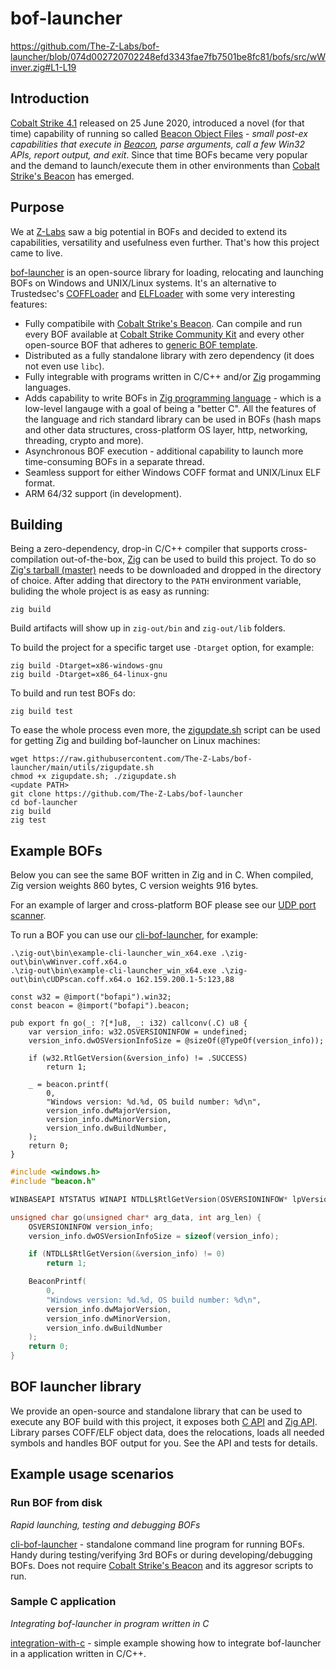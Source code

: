 # bof-launcher

https://github.com/The-Z-Labs/bof-launcher/blob/074d002720702248efd3343fae7fb7501be8fc81/bofs/src/wWinver.zig#L1-L19

## Introduction

[Cobalt Strike 4.1](https://www.cobaltstrike.com/blog/cobalt-strike-4-1-the-mark-of-injection/) released on 25 June 2020, introduced a novel (for that time) capability of running so called [Beacon Object Files](https://hstechdocs.helpsystems.com/manuals/cobaltstrike/current/userguide/content/topics/beacon-object-files_main.htm) - *small post-ex capabilities that execute in [Beacon](https://www.cobaltstrike.com/), parse arguments, call a few Win32 APIs, report output, and exit*. Since that time BOFs became very popular and the demand to launch/execute them in other environments than [Cobalt Strike's Beacon](https://www.cobaltstrike.com/) has emerged.

## Purpose

We at [Z-Labs](https://z-labs.eu) saw a big potential in BOFs and decided to extend its capabilities, versatility and usefulness even further. That's how this project came to live.

[bof-launcher](bof-launcher) is an open-source library for loading, relocating and launching BOFs on Windows and UNIX/Linux systems. It's an alternative to Trustedsec's [COFFLoader](https://github.com/trustedsec/COFFLoader) and [ELFLoader](https://github.com/trustedsec/ELFLoader) with some very interesting features:

- Fully compatibile with [Cobalt Strike's Beacon](https://www.cobaltstrike.com/). Can compile and run every BOF available at [Cobalt Strike Community Kit](https://cobalt-strike.github.io/community_kit/) and every other open-source BOF that adheres to [generic BOF template](https://github.com/Cobalt-Strike/bof_template).
- Distributed as a fully standalone library with zero dependency (it does not even use `libc`).
- Fully integrable with programs written in C/C++ and/or [Zig](https://ziglang.org/) progamming languages.
- Adds capability to write BOFs in [Zig programming language](https://ziglang.org/) - which is a low-level langauge with a goal of being a "better C". All the features of the language and rich standard library can be used in BOFs (hash maps and other data structures, cross-platform OS layer, http, networking, threading, crypto and more).
- Asynchronous BOF execution - additional capability to launch more time-consuming BOFs in a separate thread. 
- Seamless support for either Windows COFF format and UNIX/Linux ELF format.
- ARM 64/32 support (in development).

## Building

Being a zero-dependency, drop-in C/C++ compiler that supports cross-compilation out-of-the-box, [Zig](https://ziglang.org/) can be used to build this project. To do so [Zig's tarball (master)](https://ziglang.org/download/) needs to be downloaded and dropped in the directory of choice. After adding that directory to the `PATH` environment variable, buliding the whole project is as easy as running:

    zig build

Build artifacts will show up in `zig-out/bin` and `zig-out/lib` folders.

To build the project for a specific target use `-Dtarget` option, for example:

    zig build -Dtarget=x86-windows-gnu
    zig build -Dtarget=x86_64-linux-gnu

To build and run test BOFs do:

    zig build test

To ease the whole process even more, the [zigupdate.sh](utils/zigupdate.sh) script can be used for getting Zig and building bof-launcher on Linux machines:

```
wget https://raw.githubusercontent.com/The-Z-Labs/bof-launcher/main/utils/zigupdate.sh
chmod +x zigupdate.sh; ./zigupdate.sh
<update PATH>
git clone https://github.com/The-Z-Labs/bof-launcher
cd bof-launcher
zig build
zig test
```

## Example BOFs

Below you can see the same BOF written in Zig and in C. When compiled, Zig version weights 860 bytes, C version weights 916 bytes.

For an example of larger and cross-platform BOF please see our [UDP port scanner](bofs/src/cUDPscan.zig).

To run a BOF you can use our [cli-bof-launcher](examples/launch-from-cli), for example:

    .\zig-out\bin\example-cli-launcher_win_x64.exe .\zig-out\bin\wWinver.coff.x64.o
    .\zig-out\bin\example-cli-launcher_win_x64.exe .\zig-out\bin\cUDPscan.coff.x64.o 162.159.200.1-5:123,88

```zig
const w32 = @import("bofapi").win32;
const beacon = @import("bofapi").beacon;

pub export fn go(_: ?[*]u8, _: i32) callconv(.C) u8 {
    var version_info: w32.OSVERSIONINFOW = undefined;
    version_info.dwOSVersionInfoSize = @sizeOf(@TypeOf(version_info));

    if (w32.RtlGetVersion(&version_info) != .SUCCESS)
        return 1;

    _ = beacon.printf(
        0,
        "Windows version: %d.%d, OS build number: %d\n",
        version_info.dwMajorVersion,
        version_info.dwMinorVersion,
        version_info.dwBuildNumber,
    );
    return 0;
}
```

```c
#include <windows.h>
#include "beacon.h"

WINBASEAPI NTSTATUS WINAPI NTDLL$RtlGetVersion(OSVERSIONINFOW* lpVersionInformation);

unsigned char go(unsigned char* arg_data, int arg_len) {
    OSVERSIONINFOW version_info;
    version_info.dwOSVersionInfoSize = sizeof(version_info);

    if (NTDLL$RtlGetVersion(&version_info) != 0)
        return 1;

    BeaconPrintf(
        0,
        "Windows version: %d.%d, OS build number: %d\n",
        version_info.dwMajorVersion,
        version_info.dwMinorVersion,
        version_info.dwBuildNumber
    );
    return 0;
}
```

## BOF launcher library

We provide an open-source and standalone library that can be used to execute any BOF build with this project, it exposes both [C API](include/bof.h) and [Zig API](include/bof.zig). Library parses COFF/ELF object data, does the relocations, loads all needed symbols and handles BOF output for you. See the API and tests for details.

## Example usage scenarios

### Run BOF from disk

*Rapid launching, testing and debugging BOFs*

[cli-bof-launcher](examples/launch-from-cli) - standalone command line program for running BOFs. Handy during testing/verifying 3rd BOFs or during developing/debugging BOFs. Does not require [Cobalt Strike's Beacon](https://www.cobaltstrike.com/) and its aggresor scripts to run.

### Sample C application

*Integrating bof-launcher in program written in C*

[integration-with-c](examples/integration-with-c) - simple example showing how to integrate bof-launcher in a application written in C/C++.
